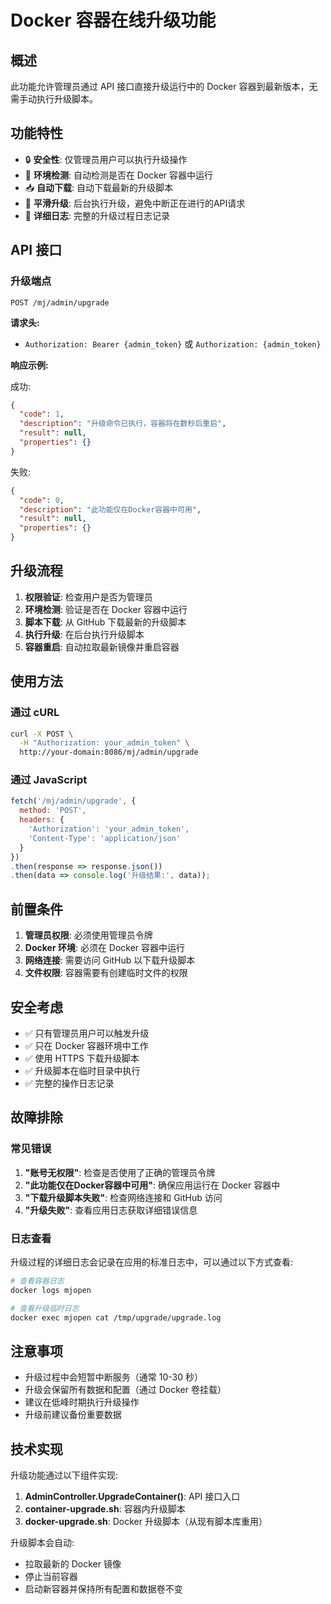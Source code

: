# Docker 容器在线升级功能

## 概述

此功能允许管理员通过 API 接口直接升级运行中的 Docker 容器到最新版本，无需手动执行升级脚本。

## 功能特性

- 🔒 **安全性**: 仅管理员用户可以执行升级操作
- 🐳 **环境检测**: 自动检测是否在 Docker 容器中运行
- 📥 **自动下载**: 自动下载最新的升级脚本
- 🔄 **平滑升级**: 后台执行升级，避免中断正在进行的API请求
- 📝 **详细日志**: 完整的升级过程日志记录

## API 接口

### 升级端点

```
POST /mj/admin/upgrade
```

**请求头:**
- `Authorization: Bearer {admin_token}` 或 `Authorization: {admin_token}`

**响应示例:**

成功:
```json
{
  "code": 1,
  "description": "升级命令已执行，容器将在数秒后重启",
  "result": null,
  "properties": {}
}
```

失败:
```json
{
  "code": 0,
  "description": "此功能仅在Docker容器中可用",
  "result": null,
  "properties": {}
}
```

## 升级流程

1. **权限验证**: 检查用户是否为管理员
2. **环境检测**: 验证是否在 Docker 容器中运行
3. **脚本下载**: 从 GitHub 下载最新的升级脚本
4. **执行升级**: 在后台执行升级脚本
5. **容器重启**: 自动拉取最新镜像并重启容器

## 使用方法

### 通过 cURL

```bash
curl -X POST \
  -H "Authorization: your_admin_token" \
  http://your-domain:8086/mj/admin/upgrade
```

### 通过 JavaScript

```javascript
fetch('/mj/admin/upgrade', {
  method: 'POST',
  headers: {
    'Authorization': 'your_admin_token',
    'Content-Type': 'application/json'
  }
})
.then(response => response.json())
.then(data => console.log('升级结果:', data));
```

## 前置条件

1. **管理员权限**: 必须使用管理员令牌
2. **Docker 环境**: 必须在 Docker 容器中运行
3. **网络连接**: 需要访问 GitHub 以下载升级脚本
4. **文件权限**: 容器需要有创建临时文件的权限

## 安全考虑

- ✅ 只有管理员用户可以触发升级
- ✅ 只在 Docker 容器环境中工作
- ✅ 使用 HTTPS 下载升级脚本
- ✅ 升级脚本在临时目录中执行
- ✅ 完整的操作日志记录

## 故障排除

### 常见错误

1. **"账号无权限"**: 检查是否使用了正确的管理员令牌
2. **"此功能仅在Docker容器中可用"**: 确保应用运行在 Docker 容器中
3. **"下载升级脚本失败"**: 检查网络连接和 GitHub 访问
4. **"升级失败"**: 查看应用日志获取详细错误信息

### 日志查看

升级过程的详细日志会记录在应用的标准日志中，可以通过以下方式查看:

```bash
# 查看容器日志
docker logs mjopen

# 查看升级临时日志
docker exec mjopen cat /tmp/upgrade/upgrade.log
```

## 注意事项

- 升级过程中会短暂中断服务（通常 10-30 秒）
- 升级会保留所有数据和配置（通过 Docker 卷挂载）
- 建议在低峰时期执行升级操作
- 升级前建议备份重要数据

## 技术实现

升级功能通过以下组件实现:

1. **AdminController.UpgradeContainer()**: API 接口入口
2. **container-upgrade.sh**: 容器内升级脚本
3. **docker-upgrade.sh**: Docker 升级脚本（从现有脚本库重用）

升级脚本会自动:
- 拉取最新的 Docker 镜像
- 停止当前容器
- 启动新容器并保持所有配置和数据卷不变